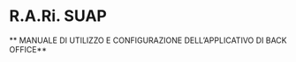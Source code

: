 # 



















#  **R.A.Ri. SUAP**

** MANUALE DI UTILIZZO E CONFIGURAZIONE DELL’APPLICATIVO DI BACK OFFICE**

